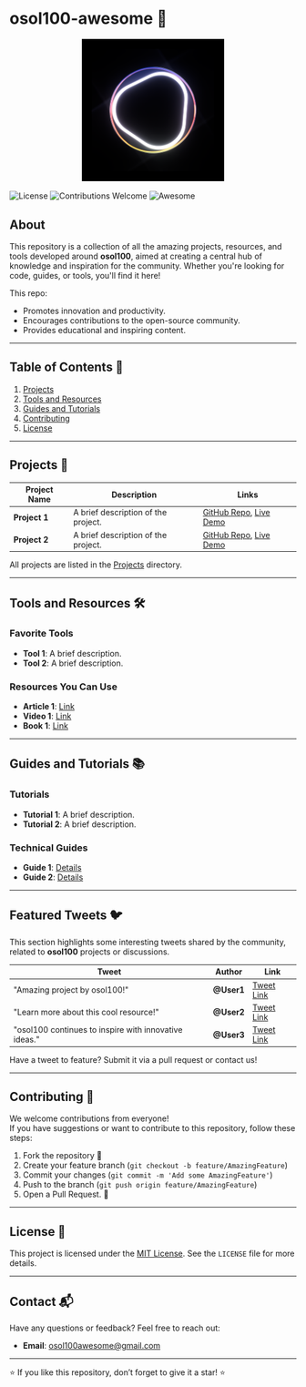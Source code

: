 # osol100-awesome 🌟

<div align="center">
  <img width="250px" src="./Logo_3D%20Black.png">
</div>

![License](https://img.shields.io/github/license/osol100/osol100-awesome)
![Contributions Welcome](https://img.shields.io/badge/contributions-welcome-brightgreen.svg)
![Awesome](https://awesome.re/badge.svg)

## About

This repository is a collection of all the amazing projects, resources, and tools developed around **osol100**, aimed at creating a central hub of knowledge and inspiration for the community. Whether you're looking for code, guides, or tools, you'll find it here!

This repo:
- Promotes innovation and productivity.
- Encourages contributions to the open-source community.
- Provides educational and inspiring content.

---

## Table of Contents 📖

1. [Projects](#projects)
2. [Tools and Resources](#tools-and-resources)
3. [Guides and Tutorials](#guides-and-tutorials)
4. [Contributing](#contributing)
5. [License](#license)

---

## Projects 🚀

| Project Name         | Description                                   | Links                             |
|----------------------|-----------------------------------------------|-----------------------------------|
| **Project 1**        | A brief description of the project.           | [GitHub Repo](#), [Live Demo](#) |
| **Project 2**        | A brief description of the project.           | [GitHub Repo](#), [Live Demo](#) |

All projects are listed in the [Projects](projects/) directory.

---

## Tools and Resources 🛠️

### Favorite Tools
- **Tool 1**: A brief description.  
- **Tool 2**: A brief description.

### Resources You Can Use
- **Article 1**: [Link](#)
- **Video 1**: [Link](#)
- **Book 1**: [Link](#)

---

## Guides and Tutorials 📚

### Tutorials
- **Tutorial 1**: A brief description.  
- **Tutorial 2**: A brief description.

### Technical Guides
- **Guide 1**: [Details](#)
- **Guide 2**: [Details](#)

---

## Featured Tweets 🐦

This section highlights some interesting tweets shared by the community, related to **osol100** projects or discussions.

| Tweet                | Author                 | Link                               |
|----------------------|------------------------|------------------------------------|
| "Amazing project by osol100!" | **@User1**         | [Tweet Link](https://twitter.com/) |
| "Learn more about this cool resource!" | **@User2**      | [Tweet Link](https://twitter.com/) |
| "osol100 continues to inspire with innovative ideas." | **@User3** | [Tweet Link](https://twitter.com/) |

Have a tweet to feature? Submit it via a pull request or contact us!

---

## Contributing 🤝

We welcome contributions from everyone!  
If you have suggestions or want to contribute to this repository, follow these steps:

1. Fork the repository 🍴
2. Create your feature branch (`git checkout -b feature/AmazingFeature`)  
3. Commit your changes (`git commit -m 'Add some AmazingFeature'`)  
4. Push to the branch (`git push origin feature/AmazingFeature`)  
5. Open a Pull Request. 🚀

---

## License 📝

This project is licensed under the [MIT License](LICENSE). See the `LICENSE` file for more details.

---

## Contact 📬

Have any questions or feedback? Feel free to reach out:  
- **Email**: [osol100awesome@gmail.com](mailto:osol100@example.com)

---

⭐ If you like this repository, don’t forget to give it a star! ⭐
